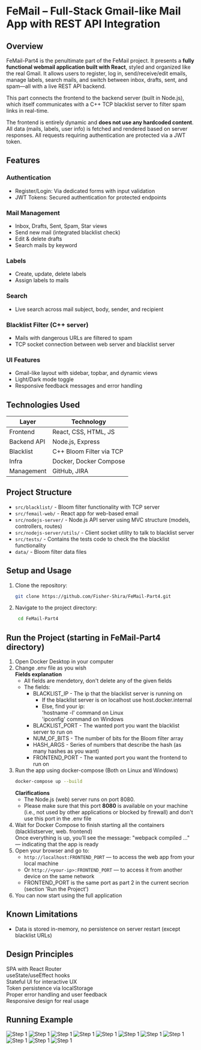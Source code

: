 # FeMail – Full-Stack Gmail-like Mail App with REST API Integration

## Overview

FeMail-Part4 is the penultimate part of the FeMail project. It presents a **fully functional webmail application built with React**, styled and organized like the real Gmail. It allows users to register, log in, send/receive/edit emails, manage labels, search mails, and switch between inbox, drafts, sent, and spam—all with a live REST API backend.

This part connects the frontend to the backend server (built in Node.js), which itself communicates with a C++ TCP blacklist server to filter spam links in real-time.

The frontend is entirely dynamic and **does not use any hardcoded content**. All data (mails, labels, user info) is fetched and rendered based on server responses. All requests requiring authentication are protected via a JWT token.

## Features
###  Authentication
- Register/Login: Via dedicated forms with input validation
- JWT Tokens: Secured authentication for protected endpoints

###  Mail Management
- Inbox, Drafts, Sent, Spam, Star views
- Send new mail (integrated blacklist check)
- Edit & delete drafts
- Search mails by keyword

###  Labels
- Create, update, delete labels
- Assign labels to mails

###  Search
- Live search across mail subject, body, sender, and recipient

###  Blacklist Filter (C++ server)
- Mails with dangerous URLs are filtered to spam
- TCP socket connection between web server and blacklist server

###  UI Features
- Gmail-like layout with sidebar, topbar, and dynamic views
- Light/Dark mode toggle
- Responsive feedback messages and error handling

## Technologies Used
| Layer        | Technology                    |
|--------------|-------------------------------|
| Frontend     | React, CSS, HTML, JS          |
| Backend API  | Node.js, Express              |
| Blacklist    | C++ Bloom Filter via TCP      |
| Infra        | Docker, Docker Compose        |
| Management   | GitHub, JIRA                  |

## Project Structure
* `src/blacklist/` - Bloom filter functionality with TCP server
* `src/femail-web/` - React app for web-based email
* `src/nodejs-server/` - Node.js API server using MVC structure (models, controllers, routes)
* `src/nodejs-server/utils/` - Client socket utility to talk to blacklist server
* `src/tests/` - Contains the tests code to check the the blacklist functionality
* `data/` - Bloom filter data files

## Setup and Usage
1. Clone the repository:
   ```bash
   git clone https://github.com/Fisher-Shira/FeMail-Part4.git
2. Navigate to the project directory:
   ```bash
    cd FeMail-Part4

## Run the Project (starting in FeMail-Part4 directory)
1. Open Docker Desktop in your computer
2. Change .env file as you wish<br>
    **Fields explanation**
    * All fields are mendetory, don't delete any of the given fields
    * The fields:
      * BLACKLIST_IP - The ip that the blacklist server is running on
        * If the blacklist server is on localhost use host.docker.internal
        * Else, find your ip:<br>
        'hostname -l' command on Linux<br>
        'ipconfig' command on Windows
      * BLACKLIST_PORT - The wanted port you want the blacklist server to run on
      * NUM_OF_BITS - The number of bits for the Bloom filter array
      * HASH_ARGS - Series of numbers that describe the hash (as many hashes as you want)
      * FRONTEND_PORT - The wanted port you want the frontend to run on
3. Run the app using docker-compose (Both on Linux and Windows)
    ```bash
    docker-compose up --build
    ```
    **Clarifications**
    * The Node.js (web) server runs on port 8080.
    * Please make sure that this port **8080** is available on your machine (i.e., not used by other applications or blocked by firewall) and don't use this port in the .env file
4. Wait for Docker Compose to finish starting all the containers (blacklistserver, web. frontend)  
   Once everything is up, you’ll see the message:
   "webpack compiled ..." — indicating that the app is ready
5. Open your browser and go to:
   - `http://localhost:FRONTEND_PORT` — to access the web app from your local machine  
   - Or `http://<your-ip>:FRONTEND_PORT` — to access it from another device on the same network
   * FRONTEND_PORT is the same port as part 2 in the current secrion (section 'Run the Project')
6. You can now start using the full application

## Known Limitations
* Data is stored in-memory, no persistence on server restart (except blacklist URLs)

## Design Principles
SPA with React Router<br>
useState/useEffect hooks<br>
Stateful UI for interactive UX<br>
Token persistence via localStorage<br>
Proper error handling and user feedback<br>
Responsive design for real usage

## Running Example
![Step 1](assets/docker1.png)
![Step 1](assets/terminal1.png)
![Step 1](assets/terminal2.png)
![Step 1](assets/app0.png)
![Step 1](assets/app1.png)
![Step 1](assets/app2.png)
![Step 1](assets/app3.png)
![Step 1](assets/app4.png)
![Step 1](assets/app5.png)
![Step 1](assets/app6.png)
![Step 1](assets/app7.png)

